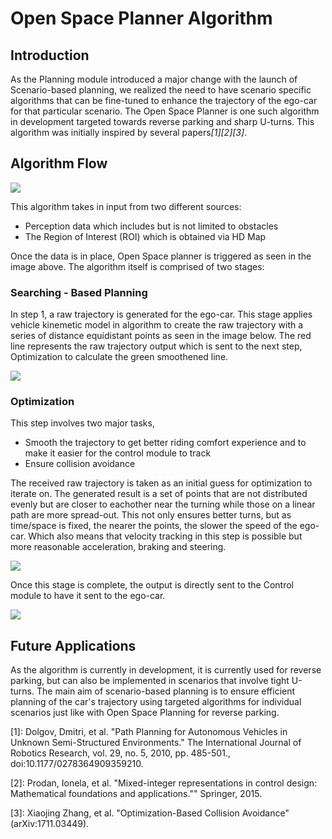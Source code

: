 # Open Space Planner Algorithm

## Introduction

As the Planning module introduced a major change with the launch of Scenario-based planning, we realized the need to have scenario specific algorithms that can be fine-tuned to enhance the trajectory of the ego-car for that particular scenario. The Open Space Planner is one such algorithm in development targeted towards reverse parking and sharp U-turns.
This algorithm was initially inspired by several papers<cite>[1]</cite><cite>[2]</cite><cite>[3]</cite>.


## Algorithm Flow

![](images/Open_space_planner.png)

This algorithm takes in input from two different sources:
- Perception data which includes but is not limited to obstacles
- The Region of Interest (ROI) which is obtained via HD Map

Once the data is in place, Open Space planner is triggered as seen in the image above. The algorithm itself is comprised of two stages:

### Searching - Based Planning

In step 1, a raw trajectory is generated for the ego-car. This stage applies vehicle kinemetic model in algorithm to create the raw trajectory with a series of distance equidistant points as seen in the image below.
The red line represents the raw trajectory output which is sent to the next step, Optimization to calculate the green smoothened line.

![](images/step1.png)


### Optimization


This step involves two major tasks,
- Smooth the trajectory to get better riding comfort experience and to make it easier for the control module to track
- Ensure collision avoidance

The received raw trajectory is taken as an initial guess for optimization to iterate on. The generated result is a set of points that are not distributed evenly but are closer to eachother near the turning while those on a linear path are more spread-out.
This not only ensures better turns, but as time/space is fixed, the nearer the points, the slower the speed of the ego-car. Which also means that velocity tracking in this step is possible but more reasonable acceleration, braking and steering.

![](images/step2.png)

Once this stage is complete, the output is directly sent to the Control module to have it sent to the ego-car.

![](images/step3.png)

## Future Applications

As the algorithm is currently in development, it is currently used for reverse parking, but can also be implemented in scenarios that involve tight U-turns. The main aim of scenario-based planning is to ensure efficient planning of the car's trajectory using targeted algorithms for individual scenarios just like with Open Space Planning for reverse parking.



[1]:  Dolgov, Dmitri, et al. "Path Planning for Autonomous Vehicles in Unknown Semi-Structured Environments." The International Journal of Robotics Research, vol. 29, no. 5, 2010, pp. 485-501., doi:10.1177/0278364909359210.

[2]: Prodan, Ionela, et al. "Mixed-integer representations in control design: Mathematical foundations and applications."" Springer, 2015.

[3]:  Xiaojing Zhang, et al. "Optimization-Based Collision Avoidance" (arXiv:1711.03449).
